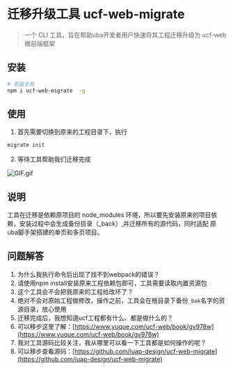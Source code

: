 # 迁移升级工具 ucf-web-migrate

> 一个 CLI 工具，旨在帮助uba开发者用户快速将其工程迁移升级为 ucf-web 微前端框架


<a name="e655a410"></a>
## 安装

```bash
# 安装全局
npm i ucf-web-migrate  -g
```

<a name="ecff77a8"></a>
## 使用

1. 首先需要切换到原来的工程目录下，执行 
```bash
migrate init
```

2. 等待工具帮助我们迁移完成


![GIF.gif](http://cdn.nlark.com/yuque/0/2019/gif/257952/1552099628476-69ce7646-8513-43ed-9573-a37d19cde935.gif#align=left&display=inline&height=514&name=GIF.gif&originHeight=635&originWidth=922&size=25463&status=done&width=746)
<a name="f411d0f1"></a>
## 说明

工具在迁移是依赖原项目的 node_modules 环境，所以要先安装原来的项目依赖，安装过程中会生成备份目录（_back）,并迁移所有的源代码，同时适配 原uba脚手架搭建的单页和多页项目。


<a name="9525aaf3"></a>
## 问题解答

1. 为什么我执行命令后出现了找不到webpack的错误？
  1. 请使用npm install安装原来工程依赖包即可，工具需要读取内置资源包
2. 这个工具会不会把我原来的工程给改坏了？
  1. 绝对不会对原始工程做修改，操作之前，工具会在根目录下备份`_bak`名字的资源目录，放心使用
3. 迁移完成后，我想知道ucf工程都有什么、都是做什么的？
  1. 可以移步这里了解：[https://www.yuque.com/ucf-web/book/gv978w](https://www.yuque.com/ucf-web/book/gv978w)
4. 我对工具源码比较关注，我从哪里可以看一下工具都是如何操作的呢？
  1. 可以移步查看源码：[https://github.com/iuap-design/ucf-web-migrate](https://github.com/iuap-design/ucf-web-migrate)
